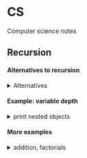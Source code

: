 # CS
Computer science notes

## Recursion

#### Alternatives to recursion

<details>
<summary>Alternatives</summary>

  #### hard coded
  - for small, known number of times 

  #### for loops
  - good for set number of times
  - great for arrays and objects

  #### while loops
  - good for unknown number of times

</details>

#### Example: variable depth

<details><summary>print nested objects</summary>

```js
  // showing object depth
  let animals = {
    dog: {
      labrador: {
        american: 'http://dogpics.com/7423.png',
        english: 'http://dogpics.com/5274.png'
      }, 
      akita: {
        japanese: 'http://dogpics.com/3486.png',
        american: 'http://dogpics.com/4843.png'
      },
      poodle: {
        standard: {
          french: 'http://dogpics.com/8484.png',
          barbone: 'http://dogpics.com/1268.png'
        },
        miniature: 'http://dogpics.com/1350.png',
        toy: 'http://dogpics.com/884.png'
      }
    },
    cat: 'http://grumpycat.com/mrGrumpy.png'
  }

  function printObj(obj, count = 0) {
    for (let prop in obj) {
      if (typeof obj[prop] === 'object') {
        console.log('---'.repeat(count), prop + ':');
        printObj(obj[prop], count + 1);
      }
      else console.log('---'.repeat(count), prop + ':', obj[prop]);
    }
  }
  printObj(animals);
```
</details>


#### More examples

<details><summary>addition, factorials</summary>
  
  ```js

    // addition
    function addAllThings(n) {
      if (n === 1) {
        console.log('done');
        return ;
      }
      else {
        console.log('n', n);
        return n + addAllThings(n - 1);
      }
    }
    addAllThings(4);


    // factorials
    function fac(n) {
      if (n === 1) return 1;
      else return n * fac(n - 1);
    }

    fac(4); // 24

  ```

  - Each iteration of the recursion function runs and remains on the pending call stack because it cannot yet complete until the last time, when it finally gets a value.

</details>

